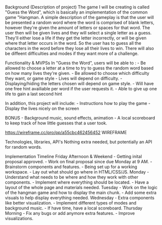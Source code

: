 Background (Description of project)
The game I will be creating is called "Guess the Word", which is basically
an implementation of the common game "Hangman. A simple description of the 
gameplay is that the user will be presented a random word where the word is
comprised of blank letters, however they're given the amount of letters or 
spaces for that word. The user then will be given lives and they will select
a single letter as a guess. They'll either lose a life if they get the letter
incorrectly, or will be given where that letter occurs in the word. So the 
user has to guess all the characters in the word before they lose all
their lives to win. There will also be diffeent difficulties and modes
if they want more of a challenge.



Functionality & MVPSs
In "Guess the Word", users will be able to :
    - Be allowed to choose a letter at a time to try to guess the random word
    based on how many lives they're given.
    - Be allowed to choose which difficulty they want, or game style
        - Lives will depend on difficulty.
        - Displaying/hiding the letters chosen will depend on game style.
    - Will have one free hint availiable per word if the user requests it.
    - Able to give up one life to gain a last second hint

In addition, this project will include: 
    - Instructions how to play the game
    - Display the lives nicely on the screen

BONUS
    - Background music, sound effects, animation
    - A local scoreboard to keep track of how little guesses that a user took.

https://wireframe.cc/pro/pp/a55cbc462456452 WIREFRAME 



Technologies, libraries, API's
Nothing extra needed, but potentially an API for random words.

Implementation Timeline
    Friday Afternoon & Weekend
        - Getting inital proposal approved.
        - Work on final proposal since due Monday at 9 AM.
        - Brainstorm components and features.
        - Being set up for a working workspace.
        - Lay out what should go where in HTML/CSS/JS.
    Monday
        - Understand what needs to be where and how they work with other components.
        - Implement where everything should be located.
        - Have a layout of the whole page and materials needed.
    Tuesday
        - Work on the logic of the hangman game and how to display the main chunk.
        - Add some extra visuals to help display everything needed.
    Wednesday
        - Extra components like better visualization.
        - Implement different types of modes and background music.
        - If have time, have a local scoreboard.
    Thursday Morning
        - Fix any bugs or add anymore extra features.
        - Improve visualizations.